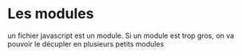# Les modules
un fichier javascript est un module.
Si un module est trop gros, on va pouvoir le décupler en plusieurs petits modules